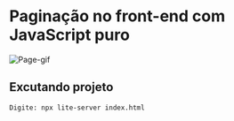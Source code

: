 # Paginação no front-end com JavaScript puro

![Page-gif](https://user-images.githubusercontent.com/60434681/88970088-2d8fb780-d288-11ea-9f31-235e402eb554.gif)


## Excutando projeto
```
Digite: npx lite-server index.html

```

